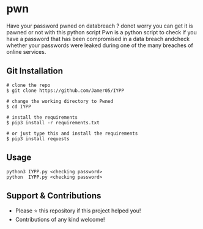 # pwn
Have your password pwned on databreach ? donot worry you can get it is pawned or not with this python script
Pwn is a python script to check if you have a password that has been compromised in a data breach andcheck whether your passwords were leaked during one of the many breaches of online services.


## Git Installation
```
# clone the repo
$ git clone https://github.com/Jamer05/IYPP

# change the working directory to Pwned
$ cd IYPP

# install the requirements 
$ pip3 install -r requirements.txt

# or just type this and install the requirements 
$ pip3 install requests
```

## Usage

```
python3 IYPP.py <checking password>
python  IYPP.py <checking password>

```
## Support & Contributions
- Please ⭐️ this repository if this project helped you!
- Contributions of any kind welcome!
